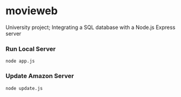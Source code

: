 # movieweb
University project; Integrating a SQL database with a Node.js Express server
### Run Local Server
`node app.js`
### Update Amazon Server
`node update.js`